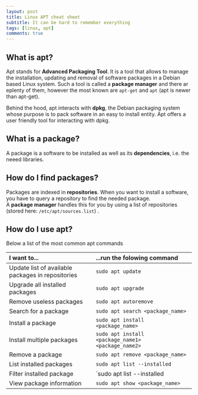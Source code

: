 ```yaml
---
layout: post
title: Linux APT cheat sheet
subtitle: It can be hard to remember everything
tags: [linux, apt]
comments: true
---
```


##  What is apt? 
Apt stands for **Advanced Packaging Tool**. It is a tool that allows to manage the installation, updating and removal of software packages in a Debian based Linux system. Such a tool is called a **package manager** and there ar eplenty of them, however the most known are `apt-get` and `apt` (apt is newer than apt-get).

Behind the hood, apt interacts with **dpkg**, the Debian packaging system whose purpose is to pack software in an easy to install entity. Apt offers a user friendly tool for interacting with dpkg.

## What is a package?
A package is a software to be installed as well as its **dependencies**, i.e. the neeed libraries.

## How do I find packages?
Packages are indexed in **repositories**. When you want to install a software, you have to query a repository to find the needed package.  
A **package manager** handles this for you by using a list of repositories (stored here: `/etc/apt/sources.list`) .

## How do I use apt?

Below a list of the most common apt commands 

| I want to... | ...run the folowing command |
| :------ |:--- |
| Update list of available packages in repositories | `sudo apt update` |
| Upgrade all installed packages | `sudo apt upgrade` |
| Remove useless packages | `sudo apt autoremove` |
| Search for a package | `sudo apt search <package_name>` |
| Install a package | `sudo apt install <package_name>` |
| Install multiple packages | `sudo apt install <package_name1> <package_name2>` |
| Remove a package | `sudo apt remove <package_name>` |
| List installed packages | `sudo apt list --installed` |
| Filter installed package | `sudo apt list --installed | grep <package_name>` |
| View package information | `sudo apt show <package_name>` |
